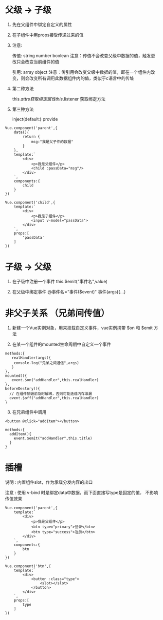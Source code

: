 # 父级 -> 子级

1. 先在父组件中绑定自定义的属性

2. 在子组件中用props接受传递过来的值

3. 注意:

    传值: string number boolean
	注意：传值不会改变父级中数据的值，触发更改只会改变当前组件的值

	引用: array object
	注意：传引用会改变父级中数据的值，即在一个组件内改变，则会改变所有调用此数据组件内的值，类似于c语言中的传址



4. 第二种方法

    this.$attrs 获取绑定属性
    this.$listener 获取绑定方法


5. 第三种方法

    inject(default:) provide


```
Vue.component('parent',{
    data(){
        return {
            msg:"我是父子件的数据"
        }
    },
    template:`
        <div>
            <p>我是父组件</p>
            <child :passData="msg"/>
        </div>
    `,
    components:{
        child
    }
})
```

```
Vue.compoment('child',{
    template:`
        <div>
            <p>我是子组件</p>
            <input v-model="passData">
        </div>
    `,
    props:[
        'passData'
    ]
})
```

# 子级 -> 父级

1. 在子级中注册一个事件 this.$emit("事件名",value)

2. 在父级中绑定事件  @事件名="事件($event)"  事件(args){...}

# 非父子关系 （兄弟间传值）

1. 新建一个Vue实例对象，用来挂载自定义事件，vue实例携带 $on 和 $emit 方法

2. 在某一个组件的mounted生命周期中自定义一个事件
```
methods:{
   realHandler(args){
   	console.log("兄弟之间通信",args)
   }
},
mounted(){
   event.$on("addHandler",this.realHandler)
},
beforeDestory(){
  // 在组件销毁前及时解绑，否则可能造成内存泄漏
  event.$off("addHandler",this.realHandler)
}
```

3. 在兄弟组件中调用 
```
<button @click="addItem"></button>

methods:{
  addItem(){
    event.$emit("addHandler",this.title)
  }
}
```


# 插槽
 
说明 : 内置组件slot，作为承载分发内容的出口

注意 : 使用 v-bind 时是绑定data中数据，而下面直接写type是固定的值，       不影响传值效果 

```
Vue.component('parent',{
    template:`
        <div>
            <p>我是父组件</p>
            <btn type="primary">登录</btn>
            <btn type="success">注册</btn>
        </div>
    `,
    components:{
        btn
    }
})
```

```
Vue.component('btn',{
    template:`
        <div>
            <button :class="type">
                <slot></slot>
            </button>
        </div>
    `,
    props:[
        type
    ]
})
```
